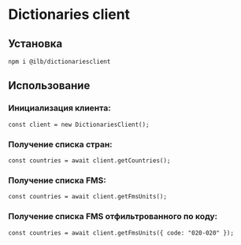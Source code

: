 # Dictionaries client

## Установка
```
npm i @ilb/dictionariesclient
```

## Использование

### Инициализация клиента:
```
const client = new DictionariesClient();
```

### Получение списка стран:
```
const countries = await client.getCountries();
```

### Получение списка FMS:
```
const countries = await client.getFmsUnits();
```

### Получение списка FMS отфильтрованного по коду:
```
const countries = await client.getFmsUnits({ code: "020-020" });
```
